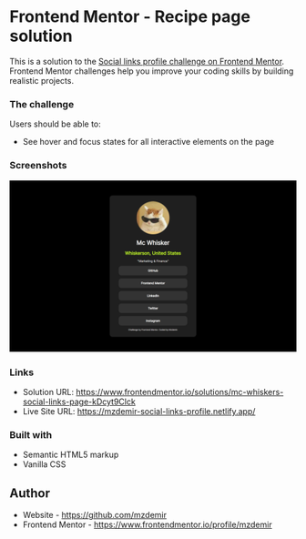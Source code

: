 # Frontend Mentor - Recipe page solution

This is a solution to the [Social links profile challenge on Frontend Mentor](https://www.frontendmentor.io/challenges/social-links-profile-UG32l9m6dQ). Frontend Mentor challenges help you improve your coding skills by building realistic projects.

### The challenge

Users should be able to:

- See hover and focus states for all interactive elements on the page

### Screenshots

<img src="preview.png" alt="Screenshot">

### Links

- Solution URL: https://www.frontendmentor.io/solutions/mc-whiskers-social-links-page-kDcyt9Clck
- Live Site URL: https://mzdemir-social-links-profile.netlify.app/

### Built with

- Semantic HTML5 markup
- Vanilla CSS

## Author

- Website - https://github.com/mzdemir
- Frontend Mentor - https://www.frontendmentor.io/profile/mzdemir
